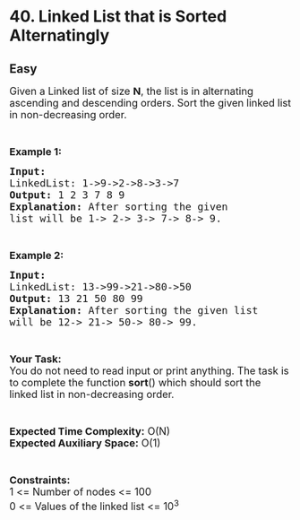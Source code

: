 # 40. Linked List that is Sorted Alternatingly
## Easy 
<div class="problem-statement">
                <p></p><p><span style="font-size:18px">Given a Linked list of size <strong>N</strong>, the list is in alternating ascending and descending orders. Sort&nbsp;the given linked list in non-decreasing order.</span></p>

<p>&nbsp;</p>

<p><span style="font-size:18px"><strong>Example 1:</strong></span></p>

<pre><span style="font-size:18px"><strong>Input:
</strong>LinkedList: 1-&gt;9-&gt;2-&gt;8-&gt;3-&gt;7
<strong>Output: </strong>1 2 3 7 8 9<strong>
Explanation: </strong>After sorting the given
list will be 1-&gt; 2-&gt; 3-&gt; 7-&gt; 8-&gt; 9.</span>
</pre>

<p>&nbsp;</p>

<p><span style="font-size:18px"><strong>Example 2:</strong></span></p>

<pre><span style="font-size:18px"><strong>Input:
</strong>LinkedList: 13-&gt;99-&gt;21-&gt;80-&gt;50
<strong>Output: </strong>13 21 50 80 99
<strong>Explanation: </strong>After sorting the given list 
will be 12-&gt; 21-&gt; 50-&gt; 80-&gt; 99.</span>
</pre>

<p>&nbsp;</p>

<p><span style="font-size:18px"><strong>Your Task:</strong><br>
You do not need to read input or print anything. The task is to complete the function <strong>sort</strong>() which should sort the linked list in non-decreasing order.&nbsp;</span></p>

<p>&nbsp;</p>

<p><span style="font-size:18px"><strong>Expected Time Complexity:</strong>&nbsp;O(N)<br>
<strong>Expected Auxiliary Space:</strong>&nbsp;O(1)</span></p>

<p>&nbsp;</p>

<p><span style="font-size:18px"><strong>Constraints:</strong><br>
1 &lt;= Number of nodes &lt;= 100<br>
0 &lt;= Values of the linked list&nbsp;&lt;= 10<sup>3</sup></span></p>
 <p></p>
            </div>